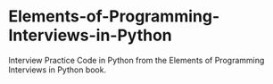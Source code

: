 # Elements-of-Programming-Interviews-in-Python
Interview Practice Code in Python from the Elements of Programming Interviews in Python book.
